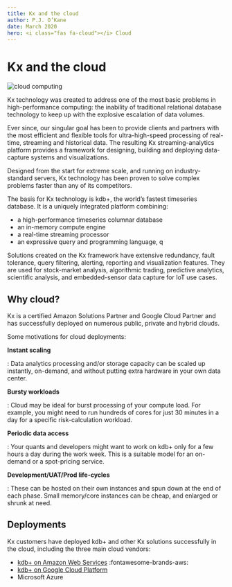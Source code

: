 ```yaml
---
title: Kx and the cloud
author: P.J. O’Kane
date: March 2020
hero: <i class="fas fa-cloud"></i> Cloud
---
```

# Kx and the cloud


![cloud computing](../img/cloud-computing.jpg)
<!-- GettyImages-1087885966 -->

Kx technology was created to address one of the most basic problems in high-performance computing: the inability of traditional relational database technology to keep up with the explosive escalation of data volumes. 

Ever since, our singular goal has been to provide clients and partners with the most efficient and flexible tools for ultra-high-speed processing of real-time, streaming and historical data. The resulting Kx streaming-analytics platform provides a framework for designing, building and deploying data-capture systems and visualizations. 

Designed from the start for extreme scale, and running on industry-standard servers, Kx technology has been proven to solve complex problems faster than any of its competitors.

The basis for Kx technology is kdb+, the world’s fastest timeseries database. It is a uniquely integrated platform combining:

-   a high-performance timeseries columnar database
-   an in-memory compute engine
-   a real-time streaming processor
-   an expressive query and programming language, q

Solutions created on the Kx framework have extensive redundancy, fault tolerance, query filtering, alerting, reporting and visualization features. They are used for stock-market analysis, algorithmic trading, predictive analytics, scientific analysis, and embedded-sensor data capture for IoT use cases.


## Why cloud?

Kx is a certified Amazon Solutions Partner and Google Cloud Partner and has successfully deployed on numerous public, private and hybrid clouds.

Some motivations for cloud deployments:

**Instant scaling**

: Data analytics processing and/or storage capacity can be scaled up instantly, on-demand, and without putting extra hardware in your own data center.

**Bursty workloads**

: Cloud may be ideal for burst processing of your compute load. For example, you might need to run hundreds of cores for just 30 minutes in a day for a specific risk-calculation workload.

**Periodic data access**

: Your quants and developers might want to work on kdb+ only for a few hours a day during the work week. This is a suitable model for an on-demand or a spot-pricing service.

**Development/UAT/Prod life-cycles**

: These can be hosted on their own instances and spun down at the end of each phase. Small memory/core instances can be cheap, and enlarged or shrunk at need.


## Deployments

Kx customers have deployed kdb+ and other Kx solutions successfully in the cloud, including the three main cloud vendors: 

-   [kdb+ on Amazon Web Services](aws/index.md) :fontawesome-brands-aws: 
-   [kdb+ on Google Cloud Platform](gcpm/index.md) 
-   Microsoft Azure


